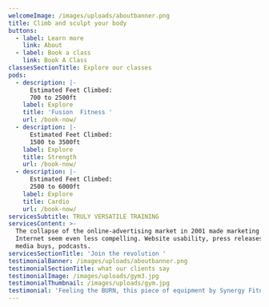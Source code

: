 ```yaml
---
welcomeImage: /images/uploads/aboutbanner.png
title: Climb and sculpt your body
buttons:
  - label: Learn more
    link: About
  - label: Book a class
    link: Book A Class
classesSectionTitle: Explore our classes
pods:
  - description: |-
      Estimated Feet Climbed: 
      700 to 2500ft
    label: Explore
    title: 'Fusion  Fitness '
    url: /book-now/
  - description: |-
      Estimated Feet Climbed: 
      1500 to 3500ft
    label: Explore
    title: Strength
    url: /book-now/
  - description: |-
      Estimated Feet Climbed: 
      2500 to 6000ft
    label: Explore
    title: Cardio
    url: /book-now/
servicesSubtitle: TRULY VERSATILE TRAINING
servicesContent: >-
  The collapse of the online-advertising market in 2001 made marketing on the
  Internet seem even less compelling. Website usability, press releases, online
  media buys, podcasts.
servicesSectionTitle: 'Join the revolution '
testimonialBanner: /images/uploads/aboutbanner.png
testimonialSectionTitle: what our clients say
testimonialImage: /images/uploads/gym3.jpg
testimonialThumbnail: /images/uploads/gym.jpg
testimonial: 'Feeling the BURN, this piece of equipment by Synergy Fitness does it all.'
---
```


